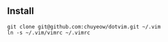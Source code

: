 Install
-------

```
git clone git@github.com:chuyeow/dotvim.git ~/.vim
ln -s ~/.vim/vimrc ~/.vimrc
```

